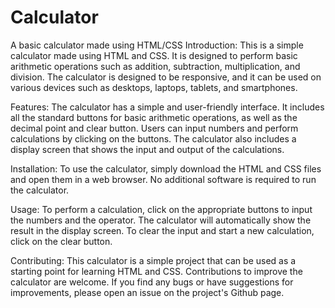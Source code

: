 # Calculator
A basic calculator made using HTML/CSS
Introduction:
This is a simple calculator made using HTML and CSS. It is designed to perform basic arithmetic operations such as addition, subtraction, multiplication, and division. The calculator is designed to be responsive, and it can be used on various devices such as desktops, laptops, tablets, and smartphones.

Features:
The calculator has a simple and user-friendly interface. It includes all the standard buttons for basic arithmetic operations, as well as the decimal point and clear button. Users can input numbers and perform calculations by clicking on the buttons. The calculator also includes a display screen that shows the input and output of the calculations.

Installation:
To use the calculator, simply download the HTML and CSS files and open them in a web browser. No additional software is required to run the calculator.

Usage:
To perform a calculation, click on the appropriate buttons to input the numbers and the operator. The calculator will automatically show the result in the display screen. To clear the input and start a new calculation, click on the clear button.

Contributing:
This calculator is a simple project that can be used as a starting point for learning HTML and CSS. Contributions to improve the calculator are welcome. If you find any bugs or have suggestions for improvements, please open an issue on the project's Github page.
